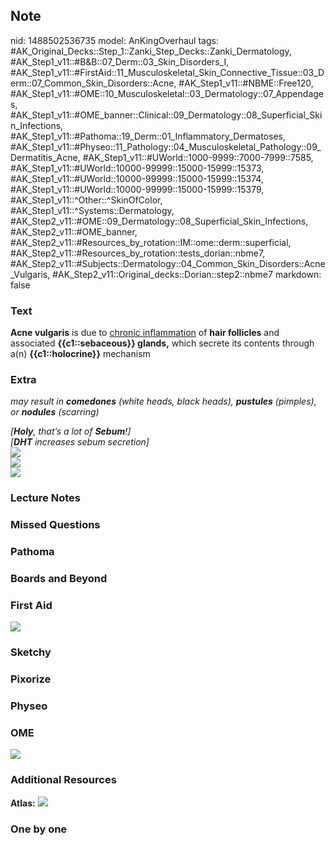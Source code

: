 ## Note
nid: 1488502536735
model: AnKingOverhaul
tags: #AK_Original_Decks::Step_1::Zanki_Step_Decks::Zanki_Dermatology, #AK_Step1_v11::#B&B::07_Derm::03_Skin_Disorders_I, #AK_Step1_v11::#FirstAid::11_Musculoskeletal_Skin_Connective_Tissue::03_Derm::07_Common_Skin_Disorders::Acne, #AK_Step1_v11::#NBME::Free120, #AK_Step1_v11::#OME::10_Musculoskeletal::03_Dermatology::07_Appendages, #AK_Step1_v11::#OME_banner::Clinical::09_Dermatology::08_Superficial_Skin_Infections, #AK_Step1_v11::#Pathoma::19_Derm::01_Inflammatory_Dermatoses, #AK_Step1_v11::#Physeo::11_Pathology::04_Musculoskeletal_Pathology::09_Dermatitis_Acne, #AK_Step1_v11::#UWorld::1000-9999::7000-7999::7585, #AK_Step1_v11::#UWorld::10000-99999::15000-15999::15373, #AK_Step1_v11::#UWorld::10000-99999::15000-15999::15374, #AK_Step1_v11::#UWorld::10000-99999::15000-15999::15379, #AK_Step1_v11::^Other::^SkinOfColor, #AK_Step1_v11::^Systems::Dermatology, #AK_Step2_v11::#OME::09_Dermatology::08_Superficial_Skin_Infections, #AK_Step2_v11::#OME_banner, #AK_Step2_v11::#Resources_by_rotation::IM::ome::derm::superficial, #AK_Step2_v11::#Resources_by_rotation::tests_dorian::nbme7, #AK_Step2_v11::#Subjects::Dermatology::04_Common_Skin_Disorders::Acne_Vulgaris, #AK_Step2_v11::Original_decks::Dorian::step2::nbme7
markdown: false

### Text
<div>
  <b>Acne vulgaris</b> is due to <u>chronic inflammation</u> of
  <b>hair follicles</b> and associated <b>{{c1::sebaceous}}
  glands</b><b>,</b> which secrete its contents through a(n)
  <b>{{c1::holocrine}}</b> mechanism
</div>

### Extra
<i>may result in <b>comedones</b> (white heads, black heads),
<b>pustules</b> (pimples), or <b>nodules</b> (scarring)</i>
<div>
  <div>
    <i>[<b>Holy</b>, that’s a lot of <b>Sebum</b>!]</i>
  </div>
  <div>
    <i>[<b>DHT</b> increases sebum secretion]</i>
  </div>
  <div>
    <i><img src="paste-8813225646751747.jpg" class="resizer"></i>
  </div><i><img src="paste-8810790400294913.jpg" class=
  "resizer"></i>
</div><img src=
"paste-3a5cc407e7cd4e049166fdb94474857a86ef5aa8.png">

### Lecture Notes


### Missed Questions


### Pathoma


### Boards and Beyond


### First Aid
<img src="tmpmqPlHm.png">

### Sketchy


### Pixorize


### Physeo


### OME
<div class="ome-widget">
  <a href=
  "https://onlinemeded.org/spa/dermatology/superficial-skin-infections/acquire?ref=anki">
  <img src="_OME_AnkiFlashcards_Lesson_5.png"></a>
</div>

### Additional Resources
<b>Atlas:</b> <img src="tmpOPnbWs.png" class="resizer">

### One by one

